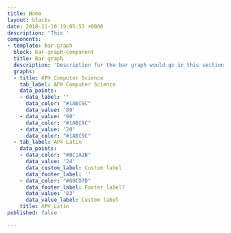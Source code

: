 ```yaml
---
title: Home
layout: blocks
date: 2018-11-10 19:05:53 +0000
description: 'This '
components:
- template: bar-graph
  block: bar-graph-component
  title: Bar graph
  description: 'Description for the bar graph would go in this section here. '
  graphs:
  - title: AP® Computer Science
    tab_label: AP® Computer Science
    data_points:
    - data_label: ''
      data_color: "#1ABC9C"
      data_value: '80'
    - data_value: '90'
      data_color: "#1ABC9C"
    - data_value: '20'
      data_color: "#1ABC9C"
  - tab_label: AP® Latin
    data_points:
    - data_color: "#BC1A2B"
      data_value: '24'
      data_custom_label: Custom label
      data_footer_label: ''
    - data_color: "#68CD7D"
      data_footer_label: Footer label?
      data_value: '83'
      data_value_label: Custom label
    title: AP® Latin
published: false

---
```

